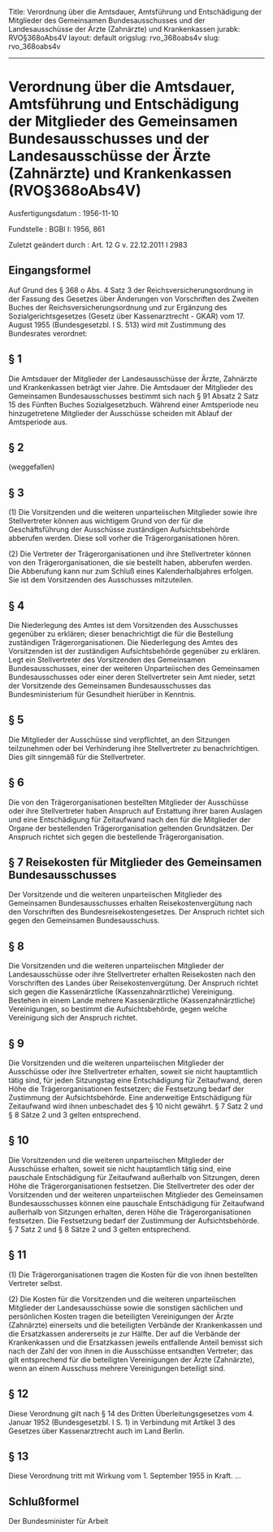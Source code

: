 Title: Verordnung über die Amtsdauer, Amtsführung und Entschädigung der Mitglieder
  des Gemeinsamen Bundesausschusses und der Landesausschüsse der Ärzte (Zahnärzte)
  und Krankenkassen
jurabk: RVO§368oAbs4V
layout: default
origslug: rvo_368oabs4v
slug: rvo_368oabs4v

---

# Verordnung über die Amtsdauer, Amtsführung und Entschädigung der Mitglieder des Gemeinsamen Bundesausschusses und der Landesausschüsse der Ärzte (Zahnärzte) und Krankenkassen (RVO§368oAbs4V)

Ausfertigungsdatum
:   1956-11-10

Fundstelle
:   BGBl I: 1956, 861

Zuletzt geändert durch
:   Art. 12 G v. 22.12.2011 I 2983


## Eingangsformel

Auf Grund des § 368 o Abs. 4 Satz 3 der Reichsversicherungsordnung in
der Fassung des Gesetzes über Änderungen von Vorschriften des Zweiten
Buches der Reichsversicherungsordnung und zur Ergänzung des
Sozialgerichtsgesetzes (Gesetz über Kassenarztrecht - GKAR) vom 17.
August 1955 (Bundesgesetzbl. I S. 513) wird mit Zustimmung des
Bundesrates verordnet:


## § 1

Die Amtsdauer der Mitglieder der Landesausschüsse der Ärzte, Zahnärzte
und Krankenkassen beträgt vier Jahre. Die Amtsdauer der Mitglieder des
Gemeinsamen Bundesausschusses bestimmt sich nach § 91 Absatz 2 Satz 15
des Fünften Buches Sozialgesetzbuch. Während einer Amtsperiode neu
hinzugetretene Mitglieder der Ausschüsse scheiden mit Ablauf der
Amtsperiode aus.


## § 2

(weggefallen)


## § 3

(1) Die Vorsitzenden und die weiteren unparteiischen Mitglieder sowie
ihre Stellvertreter können aus wichtigem Grund von der für die
Geschäftsführung der Ausschüsse zuständigen Aufsichtsbehörde abberufen
werden. Diese soll vorher die Trägerorganisationen hören.

(2) Die Vertreter der Trägerorganisationen und ihre Stellvertreter
können von den Trägerorganisationen, die sie bestellt haben, abberufen
werden. Die Abberufung kann nur zum Schluß eines Kalenderhalbjahres
erfolgen. Sie ist dem Vorsitzenden des Ausschusses mitzuteilen.


## § 4

Die Niederlegung des Amtes ist dem Vorsitzenden des Ausschusses
gegenüber zu erklären; dieser benachrichtigt die für die Bestellung
zuständigen Trägerorganisationen. Die Niederlegung des Amtes des
Vorsitzenden ist der zuständigen Aufsichtsbehörde gegenüber zu
erklären. Legt ein Stellvertreter des Vorsitzenden des Gemeinsamen
Bundesausschusses, einer der weiteren Unparteiischen des Gemeinsamen
Bundesausschusses oder einer deren Stellvertreter sein Amt nieder,
setzt der Vorsitzende des Gemeinsamen Bundesausschusses das
Bundesministerium für Gesundheit hierüber in Kenntnis.


## § 5

Die Mitglieder der Ausschüsse sind verpflichtet, an den Sitzungen
teilzunehmen oder bei Verhinderung ihre Stellvertreter zu
benachrichtigen. Dies gilt sinngemäß für die Stellvertreter.


## § 6

Die von den Trägerorganisationen bestellten Mitglieder der Ausschüsse
oder ihre Stellvertreter haben Anspruch auf Erstattung ihrer baren
Auslagen und eine Entschädigung für Zeitaufwand nach den für die
Mitglieder der Organe der bestellenden Trägerorganisation geltenden
Grundsätzen. Der Anspruch richtet sich gegen die bestellende
Trägerorganisation.


## § 7 Reisekosten für Mitglieder des Gemeinsamen Bundesausschusses

Der Vorsitzende und die weiteren unparteiischen Mitglieder des
Gemeinsamen Bundesausschusses erhalten Reisekostenvergütung nach den
Vorschriften des Bundesreisekostengesetzes. Der Anspruch richtet sich
gegen den Gemeinsamen Bundesausschuss.


## § 8

Die Vorsitzenden und die weiteren unparteiischen Mitglieder der
Landesausschüsse oder ihre Stellvertreter erhalten Reisekosten nach
den Vorschriften des Landes über Reisekostenvergütung. Der Anspruch
richtet sich gegen die Kassenärztliche (Kassenzahnärztliche)
Vereinigung. Bestehen in einem Lande mehrere Kassenärztliche
(Kassenzahnärztliche) Vereinigungen, so bestimmt die Aufsichtsbehörde,
gegen welche Vereinigung sich der Anspruch richtet.


## § 9

Die Vorsitzenden und die weiteren unparteiischen Mitglieder der
Ausschüsse oder ihre Stellvertreter erhalten, soweit sie nicht
hauptamtlich tätig sind, für jeden Sitzungstag eine Entschädigung für
Zeitaufwand, deren Höhe die Trägerorganisationen festsetzen; die
Festsetzung bedarf der Zustimmung der Aufsichtsbehörde. Eine
anderweitige Entschädigung für Zeitaufwand wird ihnen unbeschadet des
§ 10 nicht gewährt. § 7 Satz 2 und § 8 Sätze 2 und 3 gelten
entsprechend.


## § 10

Die Vorsitzenden und die weiteren unparteiischen Mitglieder der
Ausschüsse erhalten, soweit sie nicht hauptamtlich tätig sind, eine
pauschale Entschädigung für Zeitaufwand außerhalb von Sitzungen, deren
Höhe die Trägerorganisationen festsetzen. Die Stellvertreter des oder
der Vorsitzenden und der weiteren unparteiischen Mitglieder des
Gemeinsamen Bundesausschusses können eine pauschale Entschädigung für
Zeitaufwand außerhalb von Sitzungen erhalten, deren Höhe die
Trägerorganisationen festsetzen. Die Festsetzung bedarf der Zustimmung
der Aufsichtsbehörde. § 7 Satz 2 und § 8 Sätze 2 und 3 gelten
entsprechend.


## § 11

(1) Die Trägerorganisationen tragen die Kosten für die von ihnen
bestellten Vertreter selbst.

(2) Die Kosten für die Vorsitzenden und die weiteren unparteiischen
Mitglieder der Landesausschüsse sowie die sonstigen sächlichen und
persönlichen Kosten tragen die beteiligten Vereinigungen der Ärzte
(Zahnärzte) einerseits und die beteiligten Verbände der Krankenkassen
und die Ersatzkassen andererseits je zur Hälfte. Der auf die Verbände
der Krankenkassen und die Ersatzkassen jeweils entfallende Anteil
bemisst sich nach der Zahl der von ihnen in die Ausschüsse entsandten
Vertreter; das gilt entsprechend für die beteiligten Vereinigungen der
Ärzte (Zahnärzte), wenn an einem Ausschuss mehrere Vereinigungen
beteiligt sind.


## § 12

Diese Verordnung gilt nach § 14 des Dritten Überleitungsgesetzes vom
4\. Januar 1952 (Bundesgesetzbl. I S. 1) in Verbindung mit Artikel 3
des Gesetzes über Kassenarztrecht auch im Land Berlin.


## § 13

Diese Verordnung tritt mit Wirkung vom 1. September 1955 in Kraft. ...


## Schlußformel

Der Bundesminister für Arbeit

